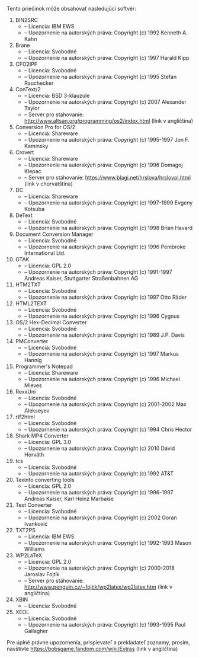 Tento priečinok môže obsahovať nasledujúci softvér:

1. BIN2SRC
   - – Licencia: IBM EWS
   - – Upozornenie na autorských práva: Copyright (c) 1992 Kenneth A. Kahn
2. Brane
   - – Licencia: Svobodné
   - – Upozornenie na autorských práva: Copyright (c) 1997 Harald Kipp
3. CFO2IPF
   - – Licencia: Svobodné
   - – Upozornenie na autorských práva: Copyright (c) 1995 Stefan Rauchecker
4. ConText/2
   - – Licencia: BSD 3-klauzule
   - – Upozornenie na autorských práva: Copyright (c) 2007 Alexander Taylor
   - – Server pro stáhovanie: http://www.altsan.org/programming/os2/index.html (link v angličtina)
5. Conversion Pro for OS/2
   - – Licencia: Shareware
   - – Upozornenie na autorských práva: Copyright (c) 1995-1997 Jon F. Kaminsky
6. Crovert
   - – Licencia: Shareware
   - – Upozornenie na autorských práva: Copyright (c) 1996 Domagoj Klepac
   - – Server pro stáhovanie: https://www.blagi.net/hrslova/hrslovpl.html (link v chorvatština)
7. DC
   - – Licencia: Shareware
   - – Upozornenie na autorských práva: Copyright (c) 1997-1999 Evgeny Kotsuba
8. DeText
   - – Licencia: Svobodné
   - – Upozornenie na autorských práva: Copyright (c) 1998 Brian Havard
9. Document Conversion Manager
   - – Licencia: Svobodné
   - – Upozornenie na autorských práva: Copyright (c) 1996 Pembroke International Ltd.
10. GTAK
    - – Licencia: GPL 2.0
    - – Upozornenie na autorských práva: Copyright (c) 1991-1997 Andreas Kaiser, Stuttgarter Straßenbahnen AG
11. HTM2TXT
    - – Licencia: Svobodné
    - – Upozornenie na autorských práva: Copyright (c) 1997 Otto Räder
12. HTML2TEXT
    - – Licencia: Svobodné
    - – Upozornenie na autorských práva: Copyright (c) 1996 Cygnus
13. OS/2 Hex-Decimal Converter
    - – Licencia: Svobodné
    - – Upozornenie na autorských práva: Copyright (c) 1989 J.P. Davis
14. PMConverter
    - – Licencia: Svobodné
    - – Upozornenie na autorských práva: Copyright (c) 1997 Markus Hannig
15. Programmer's Notepad
    - – Licencia: Shareware
    - – Upozornenie na autorských práva: Copyright (c) 1996 Michael Mieves
16. RexxUni
    - – Licencia: Svobodné
    - – Upozornenie na autorských práva: Copyright (c) 2001-2002 Max Alekseyev
17. rtf2html
    - – Licencia: Svobodné
    - – Upozornenie na autorských práva: Copyright (c) 1994 Chris Hector
18. Shark MP4 Converter
    - – Licencia: GPL 3.0
    - – Upozornenie na autorských práva: Copyright (c) 2010 Dávid Horváth
19. tcs
    - – Licencia: Svobodné
    - – Upozornenie na autorských práva: Copyright (c) 1992 AT&T
20. Texinfo converting tools
    - – Licencia: GPL 2.0
    - – Upozornenie na autorských práva: Copyright (c) 1996-1997 Andreas Kaiser, Karl Heinz Marbaise
21. Text Converter
    - – Licencia: Svobodné
    - – Upozornenie na autorských práva: Copyright (c) 2002 Goran Ivanković
22. TXT2PS
    - – Licencia: IBM EWS
    - – Upozornenie na autorských práva: Copyright (c) 1992-1993 Mason Williams
23. WP2LaTeX
    - – Licencia: GPL 2.0
    - – Upozornenie na autorských práva: Copyright (c) 2000-2018 Jaroslav Fojtík
    - – Server pro stáhovanie: http://www.penguin.cz/~fojtik/wp2latex/wp2latex.htm (link v angličtina)
24. XBIN
    - – Licencia: Svobodné
25. XEOL
    - – Licencia: Svobodné
    - – Upozornenie na autorských práva: Copyright (c) 1993-1995 Paul Gallagher

Pre úplné právne upozornenia, prispievateľ a prekladateľ zoznamy, prosím, navštívte https://bobsgame.fandom.com/wiki/Extras (link v angličtina)
